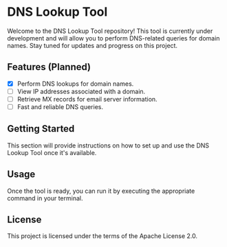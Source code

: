 # DNS Lookup Tool

Welcome to the DNS Lookup Tool repository! This tool is currently under development and will allow you to perform DNS-related queries for domain names. Stay tuned for updates and progress on this project.

## Features (Planned)

- [x] Perform DNS lookups for domain names.
- [ ] View IP addresses associated with a domain.
- [ ] Retrieve MX records for email server information.
- [ ] Fast and reliable DNS queries.

## Getting Started

This section will provide instructions on how to set up and use the DNS Lookup Tool once it's available.

## Usage

Once the tool is ready, you can run it by executing the appropriate command in your terminal.

## License

This project is licensed under the terms of the Apache License 2.0.
